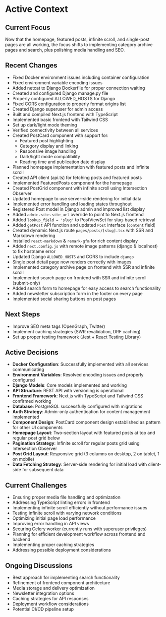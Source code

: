 # Active Context

## Current Focus
Now that the homepage, featured posts, infinite scroll, and single-post pages are all working, the focus shifts to implementing category archive pages and search, plus polishing media handling and SEO.

## Recent Changes
- Fixed Docker environment issues including container configuration
- Fixed environment variable encoding issues
- Added netcat to Django Dockerfile for proper connection waiting
- Created and configured Django manage.py file
- Properly configured ALLOWED_HOSTS for Django
- Fixed CORS configuration to properly format origins list
- Created Django superuser for admin access
- Built and compiled Next.js frontend with TypeScript
- Implemented basic frontend with Tailwind CSS
- Set up dark/light mode theming
- Verified connectivity between all services
- Created PostCard component with support for:
  - Featured post highlighting
  - Category display and linking
  - Responsive image handling
  - Dark/light mode compatibility
  - Reading time and publication date display
- Planned homepage implementation with featured posts and infinite scroll
- Created API client (api.ts) for fetching posts and featured posts
- Implemented FeaturedPosts component for the homepage
- Created PostGrid component with infinite scroll using Intersection Observer
- Updated homepage to use server-side rendering for initial data
- Implemented error handling and loading states throughout
- Registered Post model in Django admin and improved list display
- Added `admin.site.site_url` override to point to Next.js frontend
- Added `lookup_field = 'slug'` to PostViewSet for slug-based retrieval
- Added `getPost` API function and updated `Post` interface (`content` field)
- Created dynamic Next.js route `pages/posts/[slug].tsx` with SSR and Markdown rendering
- Installed `react-markdown` & `remark-gfm` for rich content display
- Added `next.config.js` with remote image patterns (django & localhost) to fix hostname error
- Updated Django `ALLOWED_HOSTS` and CORS to include `django`
- Single post detail page now renders correctly with images
- Implemented category archive page on frontend with SSR and infinite scroll
- Implemented search page on frontend with SSR and infinite scroll (submit-only)
- Added search form to homepage for easy access to search functionality
- Added newsletter subscription form in the footer on every page
- Implemented social sharing buttons on post pages

## Next Steps
- Improve SEO meta tags (OpenGraph, Twitter)
- Implement caching strategies (SWR revalidation, DRF caching)
- Set up proper testing framework (Jest + React Testing Library)

## Active Decisions
- **Docker Configuration**: Successfully implemented with all services communicating
- **Environment Variables**: Resolved encoding issues and properly configured
- **Django Models**: Core models implemented and working
- **API Structure**: REST API with versioning is operational
- **Frontend Framework**: Next.js with TypeScript and Tailwind CSS confirmed working
- **Database**: PostgreSQL successfully configured with migrations
- **Auth Strategy**: Admin-only authentication for content management implemented
- **Component Design**: PostCard component design established as pattern for other UI components
- **Homepage Layout**: Two-section layout with featured posts at top and regular post grid below
- **Pagination Strategy**: Infinite scroll for regular posts grid using Intersection Observer
- **Post Grid Layout**: Responsive grid (3 columns on desktop, 2 on tablet, 1 on mobile)
- **Data Fetching Strategy**: Server-side rendering for initial load with client-side for subsequent data

## Current Challenges
- Ensuring proper media file handling and optimization
- Addressing TypeScript linting errors in frontend
- Implementing infinite scroll efficiently without performance issues
- Testing infinite scroll with varying network conditions
- Optimizing initial page load performance
- Improving error handling in API views
- Securing Celery worker (currently runs with superuser privileges)
- Planning for efficient development workflow across frontend and backend
- Implementing proper caching strategies
- Addressing possible deployment considerations

## Ongoing Discussions
- Best approach for implementing search functionality
- Refinement of frontend component architecture
- Media storage and delivery optimization
- Newsletter integration options
- Caching strategies for API responses
- Deployment workflow considerations
- Potential CI/CD pipeline setup 